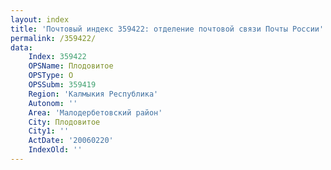 ```yaml
---
layout: index
title: 'Почтовый индекс 359422: отделение почтовой связи Почты России'
permalink: /359422/
data:
    Index: 359422
    OPSName: Плодовитое
    OPSType: О
    OPSSubm: 359419
    Region: 'Калмыкия Республика'
    Autonom: ''
    Area: 'Малодербетовский район'
    City: Плодовитое
    City1: ''
    ActDate: '20060220'
    IndexOld: ''
---
```

